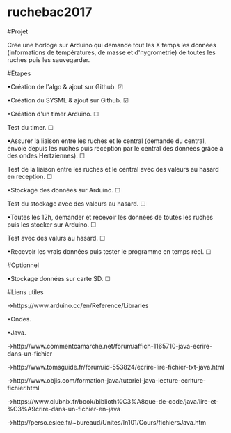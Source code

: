 # ruchebac2017

#Projet
<p> Crée une horloge sur Arduino qui demande tout les X temps les données (informations de températures, de masse et d'hygrometrie) de toutes les ruches puis les sauvegarder. </p>

#Etapes
<p> &#8226;Création de l'algo &#38; ajout sur Github. &#9745; </p>
<p> &#8226;Création du SYSML &#38; ajout sur Github. &#9745; </p>
<p> &#8226;Création d'un timer Arduino. &#9744; </p>
<p> Test du timer. &#9744; </p>
<p> &#8226;Assurer la liaison entre les ruches et le central (demande du central, envoie depuis les ruches puis reception par le central des données grâce à des ondes Hertziennes). &#9744; </p>
<p> Test de la liaison entre les ruches et le central avec des valeurs au hasard en reception. &#9744; </p>
<p> &#8226;Stockage des données sur Arduino. &#9744; </p>
<p> Test du stockage avec des valeurs au hasard. &#9744; </p>
<p> &#8226;Toutes les 12h, demander et recevoir les données de toutes les ruches puis les stocker sur Arduino. &#9744; </p>
<p> Test avec des valurs au hasard. &#9744; </p>
<p> &#8226;Recevoir les vrais données puis tester le programme en temps réel. &#9744; </p>

#Optionnel
<p> &#8226;Stockage données sur carte SD. &#9744; </p>

#Liens utiles
<p> &#8594;https://www.arduino.cc/en/Reference/Libraries </p>
<p> &#8226;Ondes. </p>







<p> &#8226;Java. </p>
<p> &#8594;http://www.commentcamarche.net/forum/affich-1165710-java-ecrire-dans-un-fichier </p>
<p> &#8594;http://www.tomsguide.fr/forum/id-553824/ecrire-lire-fichier-txt-java.html </p>
<p> &#8594;http://www.objis.com/formation-java/tutoriel-java-lecture-ecriture-fichier.html </p>
<p> &#8594;https://www.clubnix.fr/book/biblioth%C3%A8que-de-code/java/lire-et-%C3%A9crire-dans-un-fichier-en-java </p>
<p> &#8594;http://perso.esiee.fr/~bureaud/Unites/In101/Cours/fichiersJava.htm </p>
